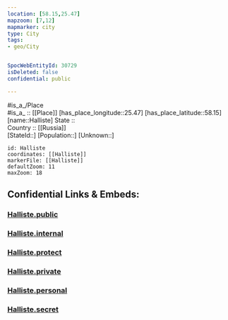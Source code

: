 ```yaml
---
location: [58.15,25.47] 
mapzoom: [7,12] 
mapmarker: city 
type: City
tags:
- geo/City


SpocWebEntityId: 30729
isDeleted: false
confidential: public

---
```

#is_a_/Place  
#is_a_ :: [[Place]] 
[has_place_longitude::25.47] 
[has_place_latitude::58.15] 
[name::Halliste] 
State ::  
Country :: [[Russia]]  
[StateId::] 
[Population::] 
[Unknown::] 


```leaflet
id: Halliste
coordinates: [[Halliste]] 
markerFile: [[Halliste]] 
defaultZoom: 11 
maxZoom: 18
```


## Confidential Links & Embeds: 

### [Halliste.public](/_public/\Earth\Continent\Europe\Europe~North\Estonia\Counties~Estonia\Viljandi\CityHalliste.public.md) 

### [Halliste.internal](/_internal/\Earth\Continent\Europe\Europe~North\Estonia\Counties~Estonia\Viljandi\CityHalliste.internal.md) 

### [Halliste.protect](/_protect/\Earth\Continent\Europe\Europe~North\Estonia\Counties~Estonia\Viljandi\CityHalliste.protect.md) 

### [Halliste.private](/_private/\Earth\Continent\Europe\Europe~North\Estonia\Counties~Estonia\Viljandi\CityHalliste.private.md) 

### [Halliste.personal](/_personal/\Earth\Continent\Europe\Europe~North\Estonia\Counties~Estonia\Viljandi\CityHalliste.personal.md) 

### [Halliste.secret](/_secret/\Earth\Continent\Europe\Europe~North\Estonia\Counties~Estonia\Viljandi\CityHalliste.secret.md)

